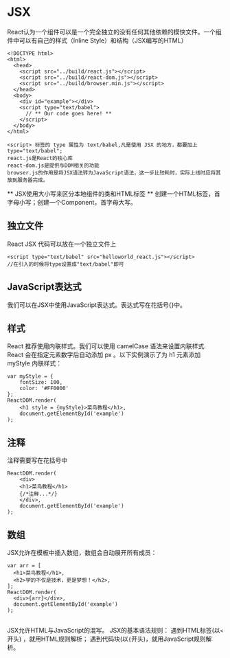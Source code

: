 # JSX

React认为一个组件可以是一个完全独立的没有任何其他依赖的模快文件。一个组件中可以有自己的样式（Inline Style）和结构（JSX编写的HTML）

```
<!DOCTYPE html>
<html>
  <head>
    <script src="../build/react.js"></script>
    <script src="../build/react-dom.js"></script>
    <script src="../build/browser.min.js"></script>
  </head>
  <body>
    <div id="example"></div>
    <script type="text/babel">
      // ** Our code goes here! **
    </script>
  </body>
</html>

<script> 标签的 type 属性为 text/babel,凡是使用 JSX 的地方，都要加上 type="text/babel";
react.js是React的核心库
react-dom.js是提供与DOM相关的功能
browser.js的作用是将JSX语法转为JavaScript语法，这一步比较耗时，实际上线时应将其放到服务器完成。
```


** JSX使用大小写来区分本地组件的类和HTML标签 **
创建一个HTML标签，首字母小写；创建一个Component，首字母大写。

## 独立文件
React JSX 代码可以放在一个独立文件上
```
<script type="text/babel" src="helloworld_react.js"></script>
//在引入的时候将type设置成"text/babel"即可
```

## JavaScript表达式
我们可以在JSX中使用JavaScript表达式。表达式写在花括号{}中。

## 样式
React 推荐使用内联样式。我们可以使用 camelCase 语法来设置内联样式. React 会在指定元素数字后自动添加 px 。以下实例演示了为 h1 元素添加 myStyle 内联样式：
```
var myStyle = {
	fontSize: 100,
	color: '#FF0000'
};
ReactDOM.render(
	<h1 style = {myStyle}>菜鸟教程</h1>,
	document.getElementById('example')
);
```

## 注释
注释需要写在花括号中
```
ReactDOM.render(
	<div>
    <h1>菜鸟教程</h1>
    {/*注释...*/}
 	</div>,
	document.getElementById('example')
);
```

## 数组
JSX允许在模板中插入数组，数组会自动展开所有成员：
```
var arr = [
  <h1>菜鸟教程</h1>,
  <h2>学的不仅是技术，更是梦想！</h2>,
];
ReactDOM.render(
  <div>{arr}</div>,
  document.getElementById('example')
);
```

##



JSX允许HTML与JavaScript的混写。
JSX的基本语法规则：
遇到HTML标签(以`<`开头) ，就用HTML规则解析；
遇到代码块(以`{`开头)，就用JavaScript规则解析。